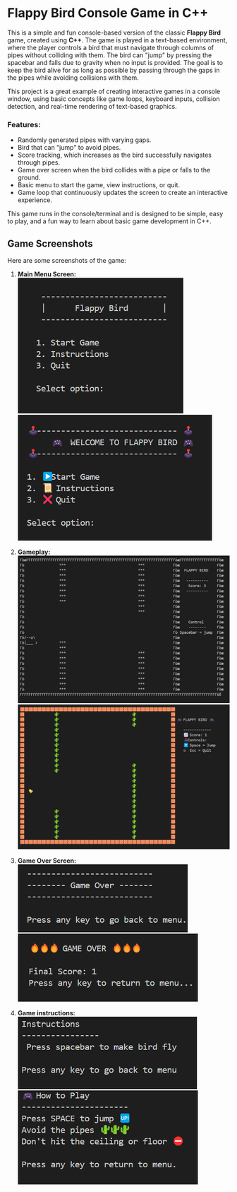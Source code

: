 # Flappy Bird Console Game in C++

This is a simple and fun console-based version of the classic **Flappy Bird** game, created using **C++**. The game is played in a text-based environment, where the player controls a bird that must navigate through columns of pipes without colliding with them. The bird can "jump" by pressing the spacebar and falls due to gravity when no input is provided. The goal is to keep the bird alive for as long as possible by passing through the gaps in the pipes while avoiding collisions with them.

This project is a great example of creating interactive games in a console window, using basic concepts like game loops, keyboard inputs, collision detection, and real-time rendering of text-based graphics.

### Features:
- Randomly generated pipes with varying gaps.
- Bird that can "jump" to avoid pipes.
- Score tracking, which increases as the bird successfully navigates through pipes.
- Game over screen when the bird collides with a pipe or falls to the ground.
- Basic menu to start the game, view instructions, or quit.
- Game loop that continuously updates the screen to create an interactive experience.

This game runs in the console/terminal and is designed to be simple, easy to play, and a fun way to learn about basic game development in C++.
## Game Screenshots

Here are some screenshots of the game:

1. **Main Menu Screen:**
   ![Main Menu](screenshots/gamestart.png)
      ![Main Menu](screenshots/uistartscreen.png)


2. **Gameplay:**
   ![Gameplay](screenshots/gameplayarea.png)
      ![Gameplay](screenshots/uigameboard.png)

3. **Game Over Screen:**
   ![Game Over](screenshots/gameover.png)
    ![Game Over](screenshots/uigameover.png)
4. **Game instructions:**
      ![Game instruction](https://github.com/Aasthabarot05/Flappy-Bird/blob/main/Screenshots/gameinstruction.png)
   ![Game instruction](screenshots/uiinstruction.png)



